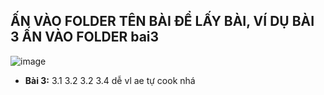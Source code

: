 ## ẤN VÀO FOLDER TÊN BÀI ĐỂ LẤY BÀI, VÍ DỤ BÀI 3 ẤN VÀO FOLDER bai3
![image](https://github.com/user-attachments/assets/658940cc-510f-4a6d-86d1-c64af7d778d6)

* **Bài 3:** 3.1 3.2 3.2 3.4 dễ vl ae tự cook nhá
